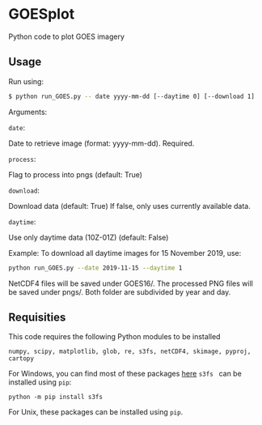 # GOESplot
Python code to plot GOES imagery

## Usage
Run using:
```` sh
$ python run_GOES.py -- date yyyy-mm-dd [--daytime 0] [--download 1]
````
Arguments:

 ````date````: 

 Date to retrieve image (format: yyyy-mm-dd). Required.

 ````process````: 

 Flag to process into pngs (default: True)

 ````download````: 

 Download data (default: True)
 If false, only uses currently available data. 

 ````daytime````: 

 Use only daytime data (10Z-01Z) (default: False)

Example: To download all daytime images for 15 November 2019, use:
```` sh
python run_GOES.py --date 2019-11-15 --daytime 1
````


 NetCDF4 files will be saved under GOES16/. The processed PNG files will be saved under pngs/. Both folder are subdivided by year and day. 

 ## Requisities
 This code requires the following Python modules to be installed

 ````
 numpy, scipy, matplotlib, glob, re, s3fs, netCDF4, skimage, pyproj, cartopy
 ````

 For Windows, you can find most of these packages [here](https://www.lfd.uci.edu/~gohlke/pythonlibs/)
 ```` s3fs  ```` can be installed using ```pip```:
 ````
 python -m pip install s3fs
 ````

 For Unix, these packages can be installed using ````pip````.

